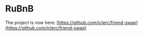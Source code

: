 # RuBnB

The project is now here: [https://github.com/jclerc/friend-swap](https://github.com/jclerc/friend-swap)
